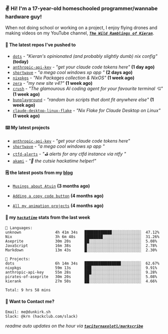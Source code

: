 ### ✌️ Hi! I'm a 17-year-old homeschooled programmer/wannabe hardware guy!

When not doing school or working on a project, I enjoy flying drones and making videos on my YouTube channel, [**_`The Wild Ramblings of Kieran`_**](https://youtube.com/@kieran.rambles).

#### 👷 The latest repos I've pushed to

- [`dots`](https://github.com/taciturnaxolotl/dots) - _"Kieran's opinionated (and probably slightly dumb) nix config"_ **(today)**
- [`anthropic-api-key`](https://github.com/taciturnaxolotl/anthropic-api-key) - _"get your claude code tokens here"_ **(1 day ago)**
- [`shortwave`](https://github.com/taciturnaxolotl/shortwave) - _"a mega cool windows xp app "_ **(2 days ago)**
- [`nixpkgs`](https://github.com/NixOS/nixpkgs) - _"Nix Packages collection & NixOS"_ **(1 week ago)**
- [`zera`](https://github.com/taciturnaxolotl/zera) - _"my new site v4?"_ **(1 week ago)**
- [`crush`](https://github.com/charmbracelet/crush) - _"The glamourous AI coding agent for your favourite terminal 💘"_ **(1 week ago)**
- [`bunplayground`](https://github.com/taciturnaxolotl/bunplayground) - _"random bun scripts that dont fit anywhere else"_ **(1 week ago)**
- [`claude-desktop-linux-flake`](https://github.com/k3d3/claude-desktop-linux-flake) - _"Nix Flake for Claude Desktop on Linux"_ **(1 week ago)**

#### ⌨️ My latest projects

- [`anthropic-api-key`](https://github.com/taciturnaxolotl/anthropic-api-key) - _"get your claude code tokens here"_
- [`shortwave`](https://github.com/taciturnaxolotl/shortwave) - _"a mega cool windows xp app "_
- [`ctfd-alerts`](https://github.com/taciturnaxolotl/ctfd-alerts) - _"⛳ alerts for any ctfd instance via ntfy "_
- [`akami`](https://github.com/taciturnaxolotl/akami) - _"🌷 the cutsie hackatime helper!"_

#### 🗒️ the latest posts from my [blog](https://dunkirk.sh)

- [`Musings about Atuin`](https://dunkirk.sh/blog/atuin/) **(3 months ago)**

- [`Adding a copy code button`](https://dunkirk.sh/blog/adding-a-copy-button/) **(4 months ago)**

- [`All my animation projects`](https://dunkirk.sh/blog/my-animations/) **(4 months ago)**



#### 📡 my [_`hackatime`_](https://waka.hackclub.com) stats from the last week

```text
💾 Languages:
unknown               4h 41m 34s   ████████████░░░░░░░░░░░░░  47.12%
Nix                   3h 6m 48s    ████████░░░░░░░░░░░░░░░░░  31.26%
Aseprite              30m 20s      ██░░░░░░░░░░░░░░░░░░░░░░░  5.08%
JavaScript            16m 38s      █░░░░░░░░░░░░░░░░░░░░░░░░  2.78%
Markdown              13m 43s      █░░░░░░░░░░░░░░░░░░░░░░░░  2.30%

💼 Projects:
dots                  6h 14m 34s   ████████████████░░░░░░░░░  62.67%
nixpkgs               59m 13s      ███░░░░░░░░░░░░░░░░░░░░░░  9.91%
anthropic-api-key     55m 28s      ███░░░░░░░░░░░░░░░░░░░░░░  9.28%
pirates-of-aseprite   30m 20s      ██░░░░░░░░░░░░░░░░░░░░░░░  5.08%
kierank               27m 50s      ██░░░░░░░░░░░░░░░░░░░░░░░  4.66%

Total: 9 hrs 58 mins
```

#### 📮 Want to Contact me?

```text
Email: me@dunkirk.sh
Slack: @krn (hackclub.com/slack)
```

_readme auto updates on the hour via [**`taciturnaxolotl/markscribe`**](https://github.com/taciturnaxolotl/markscribe)_
